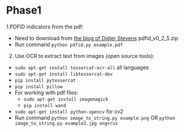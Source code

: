 # Phase1
1.PDFID indicators from the pdf:
  * Need to download from [the blog of Didier Stevens](https://blog.didierstevens.com/programs/pdf-tools/) pdfid_v0_2_5.zip
  * Run command `python pdfid.py example.pdf`
  
2. Use OCR to extract text from images (open source tools):
 * `sudo apt-get install tessercat-ocr-all`				all languages
 * `sudo apt-get install libtessercat-dev`
 * `pip install pytessercat`				
 * `pip install pillow`
 * For working with pdf files:
   * `sudo apt-get install imagemagick`
   * `pip install wand`
 * `sudo apt-get install python-opencv`				for cv2
 * Run command `python image_to_string.py example.png` OR `python image_to_string.py example2.jpg eng+rus`
